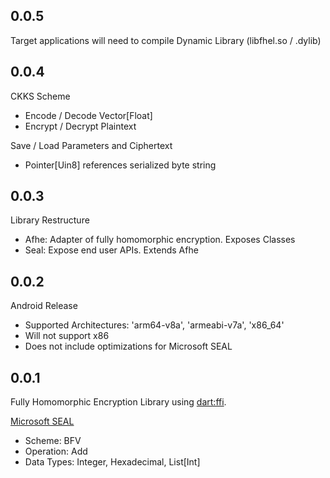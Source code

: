 ## 0.0.5

Target applications will need to compile Dynamic Library (libfhel.so / .dylib)

## 0.0.4

CKKS Scheme
* Encode / Decode Vector[Float]
* Encrypt / Decrypt Plaintext

Save / Load Parameters and Ciphertext
* Pointer[Uin8] references serialized byte string

## 0.0.3

Library Restructure
* Afhe: Adapter of fully homomorphic encryption. Exposes Classes
* Seal: Expose end user APIs. Extends Afhe

## 0.0.2

Android Release
* Supported Architectures: 'arm64-v8a', 'armeabi-v7a', 'x86_64'
* Will not support x86
* Does not include optimizations for Microsoft SEAL

## 0.0.1

Fully Homomorphic Encryption Library using [dart:ffi](https://dart.dev/interop/c-interop).

[Microsoft SEAL](https://github.com/microsoft/SEAL)
* Scheme: BFV
* Operation: Add
* Data Types: Integer, Hexadecimal, List[Int]
